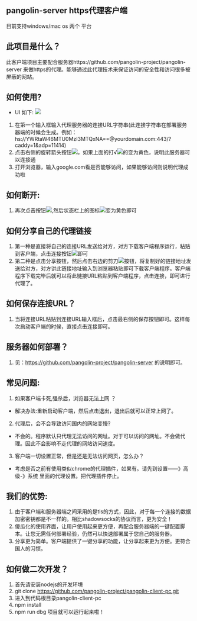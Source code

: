 ## pangolin-server https代理客户端
  目前支持windows/mac os 两个 平台
## 此项目是什么？
   此客户端项目主要配合服务器https://github.com/pangolin-project/pangolin-server 来做https的代理。能够通过此代理技术来保证访问的安全性和访问很多被屏蔽的网站。
## 如何使用?
- UI 如下:
![](https://github.com/pangolin-project/pangolin-client-pc/blob/master/gui.png)
1. 在第一个输入框输入代理服务器的连接URL字符串(此连接字符串在部署服务器端的时候会生成。例如：hs://YWRtaW46MTU0MzI3MTQxNA==@yourdomain.com:443/?caddy=1&adp=11414)
2. 点击右侧的旋转箭头按钮![](https://github.com/pangolin-project/pangolin-client-pc/blob/master/html/images/ready-connect.png)，如果上面的打√![](https://github.com/pangolin-project/pangolin-client-pc/blob/master/html/images/connected-2.png)的变为黄色，说明此服务器可以连接通
3. 打开浏览器，输入google.com看是否能够访问，如果能够访问则说明代理成功啦

## 如何断开:
1. 再次点击按钮![](https://github.com/pangolin-project/pangolin-client-pc/blob/master/html/images/ready-connect.png),然后状态栏上的图标![](https://github.com/pangolin-project/pangolin-client-pc/blob/master/html/images/disconnected-2.png)变为黄色即可

## 如何分享自己的代理链接
1. 第一种是直接将自己的连接URL发送给对方，对方下载客户端程序运行，粘贴到客户端，点击连接按钮![](https://github.com/pangolin-project/pangolin-client-pc/blob/master/html/images/ready-connect.png)即可
2. 第二种是点击分享按钮，然后点击右边的剪刀![](https://github.com/pangolin-project/pangolin-client-pc/blob/master/html/images/copy.png)按钮，将复制好的链接地址发送给对方，对方讲此链接地址输入到浏览器粘贴即可下载客户端程序。客户端程序下载完毕后就可以将此链接URL粘贴到客户端程序，点击连接，即可进行代理了。

## 如何保存连接URL？
1. 当将连接URL粘贴到连接URL输入框后，点击最右侧的保存按钮即可。这样每次启动客户端的时候，直接点击连接即可。

## 服务器如何部署？
1. 见：https://github.com/pangolin-project/pangolin-server 的说明即可。

## 常见问题:
1. 如果客户端卡死,强杀后，浏览器无法上网 ？
  - 解决办法:重新启动客户端，然后点击退出，退出后就可以正常上网了。
2. 代理后，会不会导致访问国内的网站变慢?
  - 不会的。程序默认只代理无法访问的网址。对于可以访问的网址。不会做代理。因此不会影响不走代理的网站访问速度。
3. 客户端一切设置正常，但是还是无法访问网页，怎么办？
  - 考虑是否之前有使用类似chrome的代理插件，如果有。请先到设置——》高级-》系统 里面的代理设置。把代理插件停止。
  
## 我们的优势:
1. 由于客户端和服务器端之间采用的是tls的方式，因此，对于每一个连接的数据加密密钥都是不一样的。相比shadowsocks的协议而言，更为安全！
2. 傻瓜化的使用界面，让用户使用起来更方便，再配合服务器端的一键配置脚本。让您无需任何部署经验，仍然可以快速部署属于您自己的服务器。
3. 分享更为简单。客户端提供了一键分享的功能，让分享起来更为方便。更符合国人的习惯。

## 如何做二次开发？
1. 首先请安装nodejs的开发环境
2. git clone https://github.com/pangolin-project/pangolin-client-pc.git
3. 进入到代码根目录pangolin-client-pc
4. npm install
5. npm run dbg 项目就可以运行起来啦！

